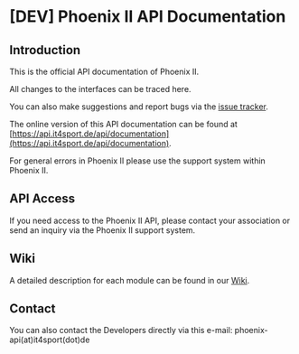 
# [DEV] Phoenix II API Documentation

## Introduction
This is the official API documentation of Phoenix II.

All changes to the interfaces can be traced here.

You can also make suggestions and report bugs via the [issue tracker](https://github.com/Tricept/phoenixii-api/issues).

The online version of this API documentation can be found at [https://api.it4sport.de/api/documentation](https://api.it4sport.de/api/documentation).

For general errors in Phoenix II please use the support system within Phoenix II.


## API Access
If you need access to the Phoenix II API, please contact your association or send an inquiry via the Phoenix II support system.

## Wiki
A detailed description for each module can be found in our [Wiki](https://tricept.atlassian.net/wiki/spaces/PIIWIKI).

## Contact
You can also contact the Developers directly via this e-mail: phoenix-api(at)it4sport(dot)de
